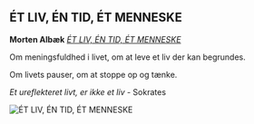 ## ÉT LIV, ÉN TID, ÉT MENNESKE

**Morten Albæk** [*ÉT LIV, ÉN TID, ÉT MENNESKE*](https://www.gyldendal.dk/produkter/morten-alb%c3%a6k/%c3%a9t-liv-%c3%a9n-tid-%c3%a9t-menneske-47510/h%c3%a6ftet-9788702260069)

Om meningsfuldhed i livet, om at leve et liv der kan begrundes.

Om livets pauser, om at stoppe op og tænke.

*Et ureflekteret livt, er ikke et liv* - Sokrates

![ÉT LIV, ÉN TID, ÉT MENNESKE](albæk-en-tid-et-liv-2018-12.jpg)
